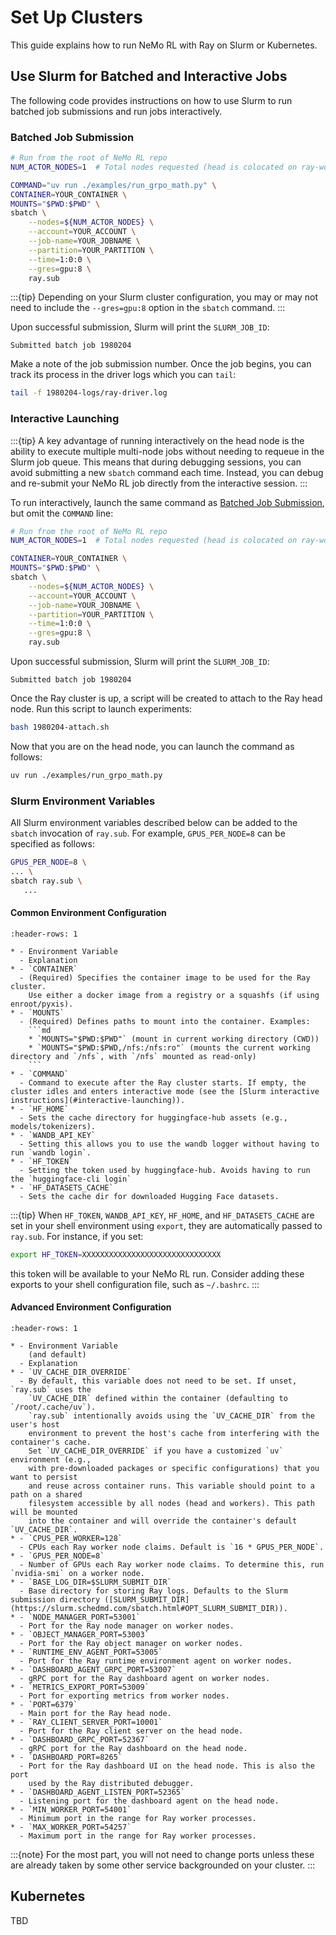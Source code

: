 # Set Up Clusters

This guide explains how to run NeMo RL with Ray on Slurm or Kubernetes.

## Use Slurm for Batched and Interactive Jobs

 The following code provides instructions on how to use Slurm to run batched job submissions and run jobs interactively.

### Batched Job Submission

```sh
# Run from the root of NeMo RL repo
NUM_ACTOR_NODES=1  # Total nodes requested (head is colocated on ray-worker-0)

COMMAND="uv run ./examples/run_grpo_math.py" \
CONTAINER=YOUR_CONTAINER \
MOUNTS="$PWD:$PWD" \
sbatch \
    --nodes=${NUM_ACTOR_NODES} \
    --account=YOUR_ACCOUNT \
    --job-name=YOUR_JOBNAME \
    --partition=YOUR_PARTITION \
    --time=1:0:0 \
    --gres=gpu:8 \
    ray.sub
```

:::{tip}
Depending on your Slurm cluster configuration, you may or may not need to include the `--gres=gpu:8` option in the `sbatch` command.
:::

Upon successful submission, Slurm will print the `SLURM_JOB_ID`:
```text
Submitted batch job 1980204
```
Make a note of the job submission number. Once the job begins, you can track its process in the driver logs which you can `tail`:
```sh
tail -f 1980204-logs/ray-driver.log
```

### Interactive Launching

:::{tip}
A key advantage of running interactively on the head node is the ability to execute multiple multi-node jobs without needing to requeue in the Slurm job queue. This means that during debugging sessions, you can avoid submitting a new `sbatch` command each time. Instead, you can debug and re-submit your NeMo RL job directly from the interactive session.
:::

To run interactively, launch the same command as [Batched Job Submission](#batched-job-submission), but omit the `COMMAND` line:
```sh
# Run from the root of NeMo RL repo
NUM_ACTOR_NODES=1  # Total nodes requested (head is colocated on ray-worker-0)

CONTAINER=YOUR_CONTAINER \
MOUNTS="$PWD:$PWD" \
sbatch \
    --nodes=${NUM_ACTOR_NODES} \
    --account=YOUR_ACCOUNT \
    --job-name=YOUR_JOBNAME \
    --partition=YOUR_PARTITION \
    --time=1:0:0 \
    --gres=gpu:8 \
    ray.sub
```
Upon successful submission, Slurm will print the `SLURM_JOB_ID`:
```text
Submitted batch job 1980204
```
Once the Ray cluster is up, a script will be created to attach to the Ray head node. Run this script to launch experiments:
```sh
bash 1980204-attach.sh
```
Now that you are on the head node, you can launch the command as follows:
```sh
uv run ./examples/run_grpo_math.py
```

### Slurm Environment Variables

All Slurm environment variables described below can be added to the `sbatch`
invocation of `ray.sub`. For example, `GPUS_PER_NODE=8` can be specified as follows:

```sh
GPUS_PER_NODE=8 \
... \
sbatch ray.sub \
   ...
```
#### Common Environment Configuration
``````{list-table}
:header-rows: 1

* - Environment Variable
  - Explanation
* - `CONTAINER`
  - (Required) Specifies the container image to be used for the Ray cluster.
    Use either a docker image from a registry or a squashfs (if using enroot/pyxis).
* - `MOUNTS`
  - (Required) Defines paths to mount into the container. Examples:
    ```md
    * `MOUNTS="$PWD:$PWD"` (mount in current working directory (CWD))
    * `MOUNTS="$PWD:$PWD,/nfs:/nfs:ro"` (mounts the current working directory and `/nfs`, with `/nfs` mounted as read-only)
    ```
* - `COMMAND`
  - Command to execute after the Ray cluster starts. If empty, the cluster idles and enters interactive mode (see the [Slurm interactive instructions](#interactive-launching)).
* - `HF_HOME`
  - Sets the cache directory for huggingface-hub assets (e.g., models/tokenizers).
* - `WANDB_API_KEY`
  - Setting this allows you to use the wandb logger without having to run `wandb login`.
* - `HF_TOKEN`
  - Setting the token used by huggingface-hub. Avoids having to run the `huggingface-cli login`
* - `HF_DATASETS_CACHE`
  - Sets the cache dir for downloaded Hugging Face datasets.
``````

:::{tip}
When `HF_TOKEN`, `WANDB_API_KEY`, `HF_HOME`, and `HF_DATASETS_CACHE` are set in your shell environment using `export`, they are automatically passed to `ray.sub`. For instance, if you set:

```sh
export HF_TOKEN=XXXXXXXXXXXXXXXXXXXXXXXXXXXXXXX
```
this token will be available to your NeMo RL run. Consider adding these exports to your shell configuration file, such as `~/.bashrc`.
:::

#### Advanced Environment Configuration
``````{list-table}
:header-rows: 1

* - Environment Variable
    (and default)
  - Explanation
* - `UV_CACHE_DIR_OVERRIDE`
  - By default, this variable does not need to be set. If unset, `ray.sub` uses the 
    `UV_CACHE_DIR` defined within the container (defaulting to `/root/.cache/uv`). 
    `ray.sub` intentionally avoids using the `UV_CACHE_DIR` from the user's host 
    environment to prevent the host's cache from interfering with the container's cache. 
    Set `UV_CACHE_DIR_OVERRIDE` if you have a customized `uv` environment (e.g., 
    with pre-downloaded packages or specific configurations) that you want to persist 
    and reuse across container runs. This variable should point to a path on a shared 
    filesystem accessible by all nodes (head and workers). This path will be mounted 
    into the container and will override the container's default `UV_CACHE_DIR`.
* - `CPUS_PER_WORKER=128`
  - CPUs each Ray worker node claims. Default is `16 * GPUS_PER_NODE`.
* - `GPUS_PER_NODE=8`
  - Number of GPUs each Ray worker node claims. To determine this, run `nvidia-smi` on a worker node.
* - `BASE_LOG_DIR=$SLURM_SUBMIT_DIR`
  - Base directory for storing Ray logs. Defaults to the Slurm submission directory ([SLURM_SUBMIT_DIR](https://slurm.schedmd.com/sbatch.html#OPT_SLURM_SUBMIT_DIR)).
* - `NODE_MANAGER_PORT=53001`
  - Port for the Ray node manager on worker nodes.
* - `OBJECT_MANAGER_PORT=53003`
  - Port for the Ray object manager on worker nodes.
* - `RUNTIME_ENV_AGENT_PORT=53005`
  - Port for the Ray runtime environment agent on worker nodes.
* - `DASHBOARD_AGENT_GRPC_PORT=53007`
  - gRPC port for the Ray dashboard agent on worker nodes.
* - `METRICS_EXPORT_PORT=53009`
  - Port for exporting metrics from worker nodes.
* - `PORT=6379`
  - Main port for the Ray head node.
* - `RAY_CLIENT_SERVER_PORT=10001`
  - Port for the Ray client server on the head node.
* - `DASHBOARD_GRPC_PORT=52367`
  - gRPC port for the Ray dashboard on the head node.
* - `DASHBOARD_PORT=8265`
  - Port for the Ray dashboard UI on the head node. This is also the port
    used by the Ray distributed debugger.
* - `DASHBOARD_AGENT_LISTEN_PORT=52365`
  - Listening port for the dashboard agent on the head node.
* - `MIN_WORKER_PORT=54001`
  - Minimum port in the range for Ray worker processes.
* - `MAX_WORKER_PORT=54257`
  - Maximum port in the range for Ray worker processes.
``````

:::{note}
For the most part, you will not need to change ports unless these
are already taken by some other service backgrounded on your cluster.
:::

## Kubernetes

TBD
